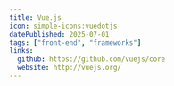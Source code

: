 ```yaml
---
title: Vue.js
icon: simple-icons:vuedotjs
datePublished: 2025-07-01
tags: ["front-end", "frameworks"]
links:
  github: https://github.com/vuejs/core
  website: http://vuejs.org/
---
```

